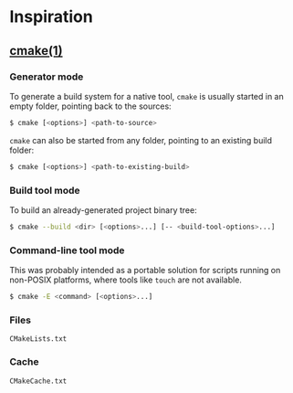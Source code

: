 # Inspiration

## [cmake(1)](https://cmake.org/cmake/help/v3.8/manual/cmake.1.html)

### Generator mode

To generate a build system for a native tool, `cmake` is usually started in an empty folder, pointing back to the sources:

```bash
$ cmake [<options>] <path-to-source>
```

`cmake` can also be started from any folder, pointing to an existing build folder:

```bash
$ cmake [<options>] <path-to-existing-build>
```

### Build tool mode

To build an already-generated project binary tree:

```bash
$ cmake --build <dir> [<options>...] [-- <build-tool-options>...]
```

### Command-line tool mode

This was probably intended as a portable solution for scripts running on non-POSIX platforms, where tools like `touch` are not available.

```bash
$ cmake -E <command> [<options>...]
```

### Files

`CMakeLists.txt`

### Cache

`CMakeCache.txt`